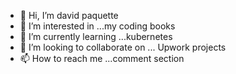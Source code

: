 - 👋 Hi, I’m david paquette
- 👀 I’m interested in ...my coding books
- 🌱 I’m currently learning ...kubernetes
- 💞️ I’m looking to collaborate on ... Upwork projects
- 📫 How to reach me ...comment section

<!---
DaveP80/DaveP80 is a ✨ special ✨ repository because its `README.md` (this file) appears on your GitHub profile.
You can click the Preview link to take a look at your changes.
--->
